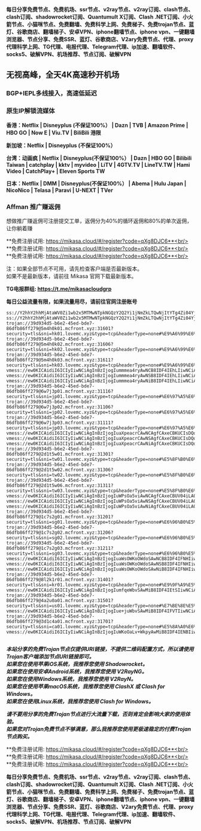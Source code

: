 **每日分享免费节点、免费机场、ssr节点、v2ray节点、v2ray订阅、clash节点、clash订阅、shadowrocket订阅、Quantumult X订阅、Clash .NET订阅、小火箭节点、小猫咪节点、免费翻墙、免费科学上网、免费梯子、免费trojan节点、蓝灯、谷歌商店、翻墙梯子、安卓VPN、iphone翻墙节点、iphone vpn、一键翻墙浏览器、节点分享、免费SSR、蓝灯、谷歌商店、V2ary免费节点、代理、proxy代理科学上网、TG代理、电报代理、Telegram代理、ip加速、翻墙软件、socks5、破解VPN、机场推荐、节点订阅、破解VPN**


## 无视高峰，全天4K高速秒开机场
### BGP+IEPL多线接入，高速低延迟
### 原生IP解锁流媒体

**香港：Netflix | Disneyplus (不保证100%） | Dazn | TVB | Amazon Prime | HBO GO | Now E | Viu.TV | BiliBili 港限**

**新加坡：Netflix | Disneyplus (不保证100%）**

**台湾：动画疯 | Netflix | Disneyplus(不保证100%） | Dazn | HBO GO | Bilibili Taiwan | catchplay | kktv | myvideo | LiTV | 4GTV.TV | LineTV.TW | Hami Video | CatchPlay+ | Eleven Sports TW**

**日本：Netflix | DMM | Disneyplus(不保证100%） | Abema | Hulu Japan | NicoNico | Telasa | Paravi | U-NEXT | TVer**

### Affman 推广赚返佣
想做推广赚返佣可注册提交工单，返佣分为40%的循环返佣和80%的单次返佣，让你躺着赚


**免费注册试用: https://mikasa.cloud/#/register?code=qXg8DJC6**<br/>
**免费注册试用: https://mikasa.cloud/#/register?code=qXg8DJC6**<br/>
**免费注册试用: https://mikasa.cloud/#/register?code=qXg8DJC6**<br/>

注：如果全部节点不可用，请先检查客户端是否最新版本。<br/>
  如果不是最新版本，请前往 Mikasa 官网下载最新版本。

**TG电报群组: https://t.me/mikasacloudgrp**

**每日公益流量有限，如果流量用尽，请前往官网注册账号**

```
ss://Y2hhY2hhMjAtaWV0Zi1wb2x5MTMwNTpkNGQzY2Q2Yi1jNmZkLTQwNjItYTg4Zi04YjEwMmMzMTExNWU=@1.1.1.1:53#%E6%97%A0%E6%B3%95%E4%BD%BF%E7%94%A8%E8%AF%B7%E6%9D%A5%E5%AE%98%E7%BD%91%E6%9B%B4%E6%96%B0%E8%AE%A2%E9%98%85
ss://Y2hhY2hhMjAtaWV0Zi1wb2x5MTMwNTpkNGQzY2Q2Yi1jNmZkLTQwNjItYTg4Zi04YjEwMmMzMTExNWU=@1.1.1.1:53#%E5%AE%98%E6%96%B9%E7%BD%91%E7%AB%99%EF%BC%9Amikasa.cloud
trojan://39d934d5-b6e2-45ed-bde7-86dfb86ff279@5m4h0k01.mcfront.xyz:31601?security=tls&sni=hk01.lovemc.xyz&type=tcp&headerType=none#%E9%A6%99%E6%B8%AF%2001%20%7C%201x%20HK
trojan://39d934d5-b6e2-45ed-bde7-86dfb86ff279@5m4h0k02.mcfront.xyz:31606?security=tls&sni=hk02.lovemc.xyz&type=tcp&headerType=none#%E9%A6%99%E6%B8%AF%2002%20%7C%201x%20HK
trojan://39d934d5-b6e2-45ed-bde7-86dfb86ff279@5m4h0k03.mcfront.xyz:31611?security=tls&sni=hk03.lovemc.xyz&type=tcp&headerType=none#%E9%A6%99%E6%B8%AF%2003%20%7C%201x%20HK
vmess://ew0KICAidiI6ICIyIiwNCiAgInBzIjogIummmea4ryAwNCB8IDF4IEhLIiwNCiAgImFkZCI6ICI1bTRoMGswNC5tY2Zyb250Lnh5eiIsDQogICJwb3J0IjogIjMxNjAxIiwNCiAgImlkIjogIjM5ZDkzNGQ1LWI2ZTItNDVlZC1iZGU3LTg2ZGZiODZmZjI3OSIsDQogICJhaWQiOiAiMCIsDQogICJzY3kiOiAiYXV0byIsDQogICJuZXQiOiAidGNwIiwNCiAgInR5cGUiOiAibm9uZSIsDQogICJob3N0IjogIiIsDQogICJwYXRoIjogIiIsDQogICJ0bHMiOiAidGxzIiwNCiAgInNuaSI6ICJoazA0LmxvdmVtYy54eXoiLA0KICAiYWxwbiI6ICIiDQp9
vmess://ew0KICAidiI6ICIyIiwNCiAgInBzIjogIummmea4ryAwNSB8IDF4IEhLIiwNCiAgImFkZCI6ICI1bTRoMGswNS5tY2Zyb250Lnh5eiIsDQogICJwb3J0IjogIjMxNjA2IiwNCiAgImlkIjogIjM5ZDkzNGQ1LWI2ZTItNDVlZC1iZGU3LTg2ZGZiODZmZjI3OSIsDQogICJhaWQiOiAiMCIsDQogICJzY3kiOiAiYXV0byIsDQogICJuZXQiOiAidGNwIiwNCiAgInR5cGUiOiAibm9uZSIsDQogICJob3N0IjogIiIsDQogICJwYXRoIjogIiIsDQogICJ0bHMiOiAidGxzIiwNCiAgInNuaSI6ICJoazA1LmxvdmVtYy54eXoiLA0KICAiYWxwbiI6ICIiDQp9
vmess://ew0KICAidiI6ICIyIiwNCiAgInBzIjogIummmea4ryAwNiB8IDF4IEhLIiwNCiAgImFkZCI6ICI1bTRoMGswNi5tY2Zyb250Lnh5eiIsDQogICJwb3J0IjogIjMxNjExIiwNCiAgImlkIjogIjM5ZDkzNGQ1LWI2ZTItNDVlZC1iZGU3LTg2ZGZiODZmZjI3OSIsDQogICJhaWQiOiAiMCIsDQogICJzY3kiOiAiYXV0byIsDQogICJuZXQiOiAidGNwIiwNCiAgInR5cGUiOiAibm9uZSIsDQogICJob3N0IjogIiIsDQogICJwYXRoIjogIiIsDQogICJ0bHMiOiAidGxzIiwNCiAgInNuaSI6ICJoazA2LmxvdmVtYy54eXoiLA0KICAiYWxwbiI6ICIiDQp9
trojan://39d934d5-b6e2-45ed-bde7-86dfb86ff279@6w7j3p01.mcfront.xyz:31116?security=tls&sni=jp01.lovemc.xyz&type=tcp&headerType=none#%E6%97%A5%E6%9C%AC%2001%20%7C%201x%20JP
trojan://39d934d5-b6e2-45ed-bde7-86dfb86ff279@6w7j3p02.mcfront.xyz:31106?security=tls&sni=jp02.lovemc.xyz&type=tcp&headerType=none#%E6%97%A5%E6%9C%AC%2002%20%20%7C%201x%20JP
trojan://39d934d5-b6e2-45ed-bde7-86dfb86ff279@6w7j3p03.mcfront.xyz:31111?security=tls&sni=jp03.lovemc.xyz&type=tcp&headerType=none#%E6%97%A5%E6%9C%AC%2003%20%20%7C%201x%20JP
vmess://ew0KICAidiI6ICIyIiwNCiAgInBzIjogIuaXpeacrCAwNCAgfCAxeCBKUCIsDQogICJhZGQiOiAiNnc3ajNwMDQubWNmcm9udC54eXoiLA0KICAicG9ydCI6ICIzMTExNiIsDQogICJpZCI6ICIzOWQ5MzRkNS1iNmUyLTQ1ZWQtYmRlNy04NmRmYjg2ZmYyNzkiLA0KICAiYWlkIjogIjAiLA0KICAic2N5IjogImF1dG8iLA0KICAibmV0IjogInRjcCIsDQogICJ0eXBlIjogIm5vbmUiLA0KICAiaG9zdCI6ICIiLA0KICAicGF0aCI6ICIiLA0KICAidGxzIjogInRscyIsDQogICJzbmkiOiAianAwNC5sb3ZlbWMueHl6IiwNCiAgImFscG4iOiAiIg0KfQ==
vmess://ew0KICAidiI6ICIyIiwNCiAgInBzIjogIuaXpeacrCAwNSAgfCAxeCBKUCIsDQogICJhZGQiOiAiNnc3ajNwMDUubWNmcm9udC54eXoiLA0KICAicG9ydCI6ICIzMTEwNiIsDQogICJpZCI6ICIzOWQ5MzRkNS1iNmUyLTQ1ZWQtYmRlNy04NmRmYjg2ZmYyNzkiLA0KICAiYWlkIjogIjAiLA0KICAic2N5IjogImF1dG8iLA0KICAibmV0IjogInRjcCIsDQogICJ0eXBlIjogIm5vbmUiLA0KICAiaG9zdCI6ICIiLA0KICAicGF0aCI6ICIiLA0KICAidGxzIjogInRscyIsDQogICJzbmkiOiAianAwNS5sb3ZlbWMueHl6IiwNCiAgImFscG4iOiAiIg0KfQ==
vmess://ew0KICAidiI6ICIyIiwNCiAgInBzIjogIuaXpeacrCAwNiAgfCAxeCBKUCIsDQogICJhZGQiOiAiNnc3ajNwMDYubWNmcm9udC54eXoiLA0KICAicG9ydCI6ICIzMTExMSIsDQogICJpZCI6ICIzOWQ5MzRkNS1iNmUyLTQ1ZWQtYmRlNy04NmRmYjg2ZmYyNzkiLA0KICAiYWlkIjogIjAiLA0KICAic2N5IjogImF1dG8iLA0KICAibmV0IjogInRjcCIsDQogICJ0eXBlIjogIm5vbmUiLA0KICAiaG9zdCI6ICIiLA0KICAicGF0aCI6ICIiLA0KICAidGxzIjogInRscyIsDQogICJzbmkiOiAianAwNi5sb3ZlbWMueHl6IiwNCiAgImFscG4iOiAiIg0KfQ==
trojan://39d934d5-b6e2-45ed-bde7-86dfb86ff279@2d1t5w01.mcfront.xyz:31301?security=tls&sni=tw01.lovemc.xyz&type=tcp&headerType=none#%E5%8F%B0%E6%B9%BE%2001%20%20%7C%201x%20TWN
trojan://39d934d5-b6e2-45ed-bde7-86dfb86ff279@2d1t5w02.mcfront.xyz:31306?security=tls&sni=tw02.lovemc.xyz&type=tcp&headerType=none#%E5%8F%B0%E6%B9%BE%2002%20%20%7C%201x%20TWN
trojan://39d934d5-b6e2-45ed-bde7-86dfb86ff279@2d1t5w06.mcfront.xyz:31311?security=tls&sni=tw03.lovemc.xyz&type=tcp&headerType=none#%E5%8F%B0%E6%B9%BE%2003%20%20%7C%201x%20TWN
vmess://ew0KICAidiI6ICIyIiwNCiAgInBzIjogIuWPsOa5viAwNCAgfCAxeCBUV04iLA0KICAiYWRkIjogIjJkMXQ1dzA0Lm1jZnJvbnQueHl6IiwNCiAgInBvcnQiOiAiMzEzMDEiLA0KICAiaWQiOiAiMzlkOTM0ZDUtYjZlMi00NWVkLWJkZTctODZkZmI4NmZmMjc5IiwNCiAgImFpZCI6ICIwIiwNCiAgInNjeSI6ICJhdXRvIiwNCiAgIm5ldCI6ICJ0Y3AiLA0KICAidHlwZSI6ICJub25lIiwNCiAgImhvc3QiOiAiIiwNCiAgInBhdGgiOiAiIiwNCiAgInRscyI6ICJ0bHMiLA0KICAic25pIjogInR3MDQubG92ZW1jLnh5eiIsDQogICJhbHBuIjogIiINCn0=
vmess://ew0KICAidiI6ICIyIiwNCiAgInBzIjogIuWPsOa5viAwNSAgfCAxeCBUV04iLA0KICAiYWRkIjogIjJkMXQ1dzA1Lm1jZnJvbnQueHl6IiwNCiAgInBvcnQiOiAiMzEzMDYiLA0KICAiaWQiOiAiMzlkOTM0ZDUtYjZlMi00NWVkLWJkZTctODZkZmI4NmZmMjc5IiwNCiAgImFpZCI6ICIwIiwNCiAgInNjeSI6ICJhdXRvIiwNCiAgIm5ldCI6ICJ0Y3AiLA0KICAidHlwZSI6ICJub25lIiwNCiAgImhvc3QiOiAiIiwNCiAgInBhdGgiOiAiIiwNCiAgInRscyI6ICJ0bHMiLA0KICAic25pIjogInR3MDUubG92ZW1jLnh5eiIsDQogICJhbHBuIjogIiINCn0=
vmess://ew0KICAidiI6ICIyIiwNCiAgInBzIjogIuWPsOa5viAwNiAgfCAxeCBUV04iLA0KICAiYWRkIjogIjJkMXQ1dzA2Lm1jZnJvbnQueHl6IiwNCiAgInBvcnQiOiAiMzEzMTEiLA0KICAiaWQiOiAiMzlkOTM0ZDUtYjZlMi00NWVkLWJkZTctODZkZmI4NmZmMjc5IiwNCiAgImFpZCI6ICIwIiwNCiAgInNjeSI6ICJhdXRvIiwNCiAgIm5ldCI6ICJ0Y3AiLA0KICAidHlwZSI6ICJub25lIiwNCiAgImhvc3QiOiAiIiwNCiAgInBhdGgiOiAiIiwNCiAgInRscyI6ICJ0bHMiLA0KICAic25pIjogInR3MDYubG92ZW1jLnh5eiIsDQogICJhbHBuIjogIiINCn0=
trojan://39d934d5-b6e2-45ed-bde7-86dfb86ff279@1c7s2g01.mcfront.xyz:31201?security=tls&sni=sg01.lovemc.xyz&type=tcp&headerType=none#%E6%96%B0%E5%8A%A0%E5%9D%A1%2001%20%20%7C%201x%20SG
trojan://39d934d5-b6e2-45ed-bde7-86dfb86ff279@1c7s2g02.mcfront.xyz:31206?security=tls&sni=sg02.lovemc.xyz&type=tcp&headerType=none#%E6%96%B0%E5%8A%A0%E5%9D%A1%2002%20%7C%201x%20SG
trojan://39d934d5-b6e2-45ed-bde7-86dfb86ff279@1c7s2g03.mcfront.xyz:31211?security=tls&sni=sg03.lovemc.xyz&type=tcp&headerType=none#%E6%96%B0%E5%8A%A0%E5%9D%A1%2003%20%7C%201x%20SG
vmess://ew0KICAidiI6ICIyIiwNCiAgInBzIjogIuaWsOWKoOWdoSAwNCB8IDF4IFNHIiwNCiAgImFkZCI6ICIxYzdzMmcwNC5tY2Zyb250Lnh5eiIsDQogICJwb3J0IjogIjMxMjAxIiwNCiAgImlkIjogIjM5ZDkzNGQ1LWI2ZTItNDVlZC1iZGU3LTg2ZGZiODZmZjI3OSIsDQogICJhaWQiOiAiMCIsDQogICJzY3kiOiAiYXV0byIsDQogICJuZXQiOiAidGNwIiwNCiAgInR5cGUiOiAibm9uZSIsDQogICJob3N0IjogIiIsDQogICJwYXRoIjogIiIsDQogICJ0bHMiOiAidGxzIiwNCiAgInNuaSI6ICJzZzA0LmxvdmVtYy54eXoiLA0KICAiYWxwbiI6ICIiDQp9
vmess://ew0KICAidiI6ICIyIiwNCiAgInBzIjogIuaWsOWKoOWdoSAwNSB8IDF4IFNHIiwNCiAgImFkZCI6ICIxYzdzMmcwNS5tY2Zyb250Lnh5eiIsDQogICJwb3J0IjogIjMxMjA2IiwNCiAgImlkIjogIjM5ZDkzNGQ1LWI2ZTItNDVlZC1iZGU3LTg2ZGZiODZmZjI3OSIsDQogICJhaWQiOiAiMCIsDQogICJzY3kiOiAiYXV0byIsDQogICJuZXQiOiAidGNwIiwNCiAgInR5cGUiOiAibm9uZSIsDQogICJob3N0IjogIiIsDQogICJwYXRoIjogIiIsDQogICJ0bHMiOiAidGxzIiwNCiAgInNuaSI6ICJzZzA1LmxvdmVtYy54eXoiLA0KICAiYWxwbiI6ICIiDQp9
vmess://ew0KICAidiI6ICIyIiwNCiAgInBzIjogIuaWsOWKoOWdoSAwNiB8IDF4IFNHIiwNCiAgImFkZCI6ICIxYzdzMmcwNi5tY2Zyb250Lnh5eiIsDQogICJwb3J0IjogIjMxMjExIiwNCiAgImlkIjogIjM5ZDkzNGQ1LWI2ZTItNDVlZC1iZGU3LTg2ZGZiODZmZjI3OSIsDQogICJhaWQiOiAiMCIsDQogICJzY3kiOiAiYXV0byIsDQogICJuZXQiOiAidGNwIiwNCiAgInR5cGUiOiAibm9uZSIsDQogICJob3N0IjogIiIsDQogICJwYXRoIjogIiIsDQogICJ0bHMiOiAidGxzIiwNCiAgInNuaSI6ICJzZzA2LmxvdmVtYy54eXoiLA0KICAiYWxwbiI6ICIiDQp9
trojan://39d934d5-b6e2-45ed-bde7-86dfb86ff279@8l2k1r01.mcfront.xyz:31401?security=tls&sni=kr01.lovemc.xyz&type=tcp&headerType=none#%E9%9F%A9%E5%9B%BD%2001%20%7C%201x%20KR
vmess://ew0KICAidiI6ICIyIiwNCiAgInBzIjogIumfqeWbvSAwMiB8IDF4IEtSIiwNCiAgImFkZCI6ICI4bDJrMXIwNC5tY2Zyb250Lnh5eiIsDQogICJwb3J0IjogIjMxNDAxIiwNCiAgImlkIjogIjM5ZDkzNGQ1LWI2ZTItNDVlZC1iZGU3LTg2ZGZiODZmZjI3OSIsDQogICJhaWQiOiAiMCIsDQogICJzY3kiOiAiYXV0byIsDQogICJuZXQiOiAidGNwIiwNCiAgInR5cGUiOiAibm9uZSIsDQogICJob3N0IjogIiIsDQogICJwYXRoIjogIiIsDQogICJ0bHMiOiAidGxzIiwNCiAgInNuaSI6ICJrcjA0LmxvdmVtYy54eXoiLA0KICAiYWxwbiI6ICIiDQp9
trojan://39d934d5-b6e2-45ed-bde7-86dfb86ff279@4a2u0a01.mcfront.xyz:31501?security=tls&sni=us01.lovemc.xyz&type=tcp&headerType=none#%E7%BE%8E%E5%9B%BD%2001%20%7C%201x%20US
vmess://ew0KICAidiI6ICIyIiwNCiAgInBzIjogIue+juWbvSAwMiB8IDF4IFVTIiwNCiAgImFkZCI6ICI0YTJ1MGEwNC5tY2Zyb250Lnh5eiIsDQogICJwb3J0IjogIjMxNTAxIiwNCiAgImlkIjogIjM5ZDkzNGQ1LWI2ZTItNDVlZC1iZGU3LTg2ZGZiODZmZjI3OSIsDQogICJhaWQiOiAiMCIsDQogICJzY3kiOiAiYXV0byIsDQogICJuZXQiOiAidGNwIiwNCiAgInR5cGUiOiAibm9uZSIsDQogICJob3N0IjogIiIsDQogICJwYXRoIjogIiIsDQogICJ0bHMiOiAidGxzIiwNCiAgInNuaSI6ICJ1czA0LmxvdmVtYy54eXoiLA0KICAiYWxwbiI6ICIiDQp9
trojan://39d934d5-b6e2-45ed-bde7-86dfb86ff279@3d1c4a01.mcfront.xyz:31701?security=tls&sni=ca01.lovemc.xyz&type=tcp&headerType=none#%E5%8A%A0%E6%8B%BF%E5%A4%A7%2001%20%7C%201x%20CA
vmess://ew0KICAidiI6ICIyIiwNCiAgInBzIjogIuWKoOaLv+WkpyAwMiB8IDF4IENBIiwNCiAgImFkZCI6ICIzZDFjNGEwNC5tY2Zyb250Lnh5eiIsDQogICJwb3J0IjogIjMxNzAxIiwNCiAgImlkIjogIjM5ZDkzNGQ1LWI2ZTItNDVlZC1iZGU3LTg2ZGZiODZmZjI3OSIsDQogICJhaWQiOiAiMCIsDQogICJzY3kiOiAiYXV0byIsDQogICJuZXQiOiAidGNwIiwNCiAgInR5cGUiOiAibm9uZSIsDQogICJob3N0IjogIiIsDQogICJwYXRoIjogIiIsDQogICJ0bHMiOiAidGxzIiwNCiAgInNuaSI6ICJjYTA0LmxvdmVtYy54eXoiLA0KICAiYWxwbiI6ICIiDQp9


```

***本站分享的免费Trojan节点仅提供URI链接，不提供二维码配置方式，所以请使用Trojan客户端添加节点URI链接即可。***<br/>
***如果您在使用苹果iOS系统，我推荐您使用 Shadowrocket。***<br/>
***如果您在使用安卓Android系统，我推荐您使用 V2RayNG。***<br/>
***如果您在使用Windows系统，我推荐您使用 V2RayN。***<br/>
***如果您在使用苹果macOS系统，我推荐您使用 ClashX 或 Clash  for Windows。***<br/>
***如果您在使用Linux系统，我推荐您使用 Clash  for Windows。***<br/>

***请不要用分享的免费Trojan节点进行大流量下载，否则肯定会影响大家的使用体验。***<br/>
***如果您对Trojan免费节点不够满意，那么我推荐您使用更极速稳定的付费Trojan节点购买。***<br/>

**免费注册试用: https://mikasa.cloud/#/register?code=qXg8DJC6**<br/>
**免费注册试用: https://mikasa.cloud/#/register?code=qXg8DJC6**<br/>
**免费注册试用: https://mikasa.cloud/#/register?code=qXg8DJC6**<br/>

**每日分享免费节点、免费机场、ssr节点、v2ray节点、v2ray订阅、clash节点、clash订阅、shadowrocket订阅、Quantumult X订阅、Clash .NET订阅、小火箭节点、小猫咪节点、免费翻墙、免费科学上网、免费梯子、免费trojan节点、蓝灯、谷歌商店、翻墙梯子、安卓VPN、iphone翻墙节点、iphone vpn、一键翻墙浏览器、节点分享、免费SSR、蓝灯、谷歌商店、V2ary免费节点、代理、proxy代理科学上网、TG代理、电报代理、Telegram代理、ip加速、翻墙软件、socks5、破解VPN、机场推荐、节点订阅、破解VPN**

